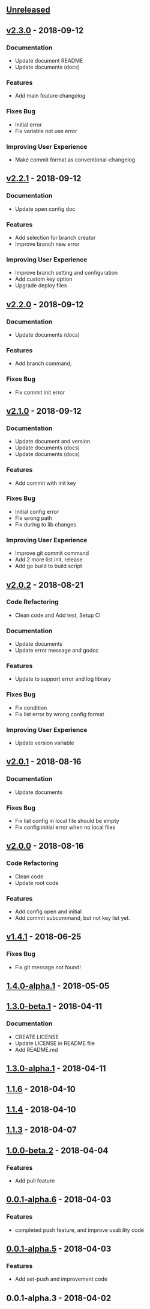 <a name="unreleased"></a>
## [Unreleased]


<a name="v2.3.0"></a>
## [v2.3.0] - 2018-09-12
### Documentation
- Update document README
- Update documents (docs)

### Features
- Add main feature changelog

### Fixes Bug
- Initial error
- Fix variable not use error

### Improving User Experience
- Make commit format as conventional-changelog


<a name="v2.2.1"></a>
## [v2.2.1] - 2018-09-12
### Documentation
- Update open config doc

### Features
- Add selection for branch creator
- Improve branch new error

### Improving User Experience
- Improve branch setting and configuration
- Add custom key option
- Upgrade deploy files


<a name="v2.2.0"></a>
## [v2.2.0] - 2018-09-12
### Documentation
- Update documents (docs)

### Features
- Add branch command;

### Fixes Bug
- Fix commit init error


<a name="v2.1.0"></a>
## [v2.1.0] - 2018-09-12
### Documentation
- Update document and version
- Update documents (docs)
- Update documents (docs)

### Features
- Add commit with init key

### Fixes Bug
- Initial config error
- Fix wrong path
- Fix during to lib changes

### Improving User Experience
- Improve git commit command
- Add 2 more list init, release
- Add go build to build script


<a name="v2.0.2"></a>
## [v2.0.2] - 2018-08-21
### Code Refactoring
- Clean code and Add test, Setup CI

### Documentation
- Update documents
- Update error message and godoc

### Features
- Update to support error and log library

### Fixes Bug
- Fix condition
- Fix list error by wrong config format

### Improving User Experience
- Update version variable


<a name="v2.0.1"></a>
## [v2.0.1] - 2018-08-16
### Documentation
- Update documents

### Fixes Bug
- Fix list config in local file should be empty
- Fix config initial error when no local files


<a name="v2.0.0"></a>
## [v2.0.0] - 2018-08-16
### Code Refactoring
- Clean code
- Update root code

### Features
- Add config open and initial
- Add commit subcommand, but not key list yet.


<a name="v1.4.1"></a>
## [v1.4.1] - 2018-06-25
### Fixes Bug
- Fix git message not found!


<a name="1.4.0-alpha.1"></a>
## [1.4.0-alpha.1] - 2018-05-05

<a name="1.3.0-beta.1"></a>
## [1.3.0-beta.1] - 2018-04-11
### Documentation
- CREATE LICENSE
- Update LICENSE in README file
- Add README.md


<a name="1.3.0-alpha.1"></a>
## [1.3.0-alpha.1] - 2018-04-11

<a name="1.1.6"></a>
## [1.1.6] - 2018-04-10

<a name="1.1.4"></a>
## [1.1.4] - 2018-04-10

<a name="1.1.3"></a>
## [1.1.3] - 2018-04-07

<a name="1.0.0-beta.2"></a>
## [1.0.0-beta.2] - 2018-04-04
### Features
- Add pull feature


<a name="0.0.1-alpha.6"></a>
## [0.0.1-alpha.6] - 2018-04-03
### Features
- completed push feature, and improve usability code


<a name="0.0.1-alpha.5"></a>
## [0.0.1-alpha.5] - 2018-04-03
### Features
- Add set-push and improvement code


<a name="0.0.1-alpha.3"></a>
## 0.0.1-alpha.3 - 2018-04-02

[Unreleased]: https://github.com/kamontat/gitgo/compare/v2.3.0...HEAD
[v2.3.0]: https://github.com/kamontat/gitgo/compare/v2.2.1...v2.3.0
[v2.2.1]: https://github.com/kamontat/gitgo/compare/v2.2.0...v2.2.1
[v2.2.0]: https://github.com/kamontat/gitgo/compare/v2.1.0...v2.2.0
[v2.1.0]: https://github.com/kamontat/gitgo/compare/v2.0.2...v2.1.0
[v2.0.2]: https://github.com/kamontat/gitgo/compare/v2.0.1...v2.0.2
[v2.0.1]: https://github.com/kamontat/gitgo/compare/v2.0.0...v2.0.1
[v2.0.0]: https://github.com/kamontat/gitgo/compare/v1.4.1...v2.0.0
[v1.4.1]: https://github.com/kamontat/gitgo/compare/1.4.0-alpha.1...v1.4.1
[1.4.0-alpha.1]: https://github.com/kamontat/gitgo/compare/1.3.0-beta.1...1.4.0-alpha.1
[1.3.0-beta.1]: https://github.com/kamontat/gitgo/compare/1.3.0-alpha.1...1.3.0-beta.1
[1.3.0-alpha.1]: https://github.com/kamontat/gitgo/compare/1.1.6...1.3.0-alpha.1
[1.1.6]: https://github.com/kamontat/gitgo/compare/1.1.4...1.1.6
[1.1.4]: https://github.com/kamontat/gitgo/compare/1.1.3...1.1.4
[1.1.3]: https://github.com/kamontat/gitgo/compare/1.0.0-beta.2...1.1.3
[1.0.0-beta.2]: https://github.com/kamontat/gitgo/compare/0.0.1-alpha.6...1.0.0-beta.2
[0.0.1-alpha.6]: https://github.com/kamontat/gitgo/compare/0.0.1-alpha.5...0.0.1-alpha.6
[0.0.1-alpha.5]: https://github.com/kamontat/gitgo/compare/0.0.1-alpha.3...0.0.1-alpha.5
